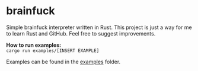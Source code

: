 # brainfuck
Simple brainfuck interpreter written in Rust. This project is just a way for me to learn Rust and GitHub. Feel free to suggest improvements.

**How to run examples:** <br/>
`cargo run examples/[INSERT EXAMPLE]`	

Examples can be found in the [examples](https://github.com/Roudey/brainfuck/tree/master/examples) folder.